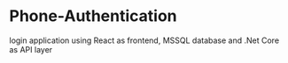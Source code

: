 # Phone-Authentication
login application using React as frontend, MSSQL database and .Net Core as API layer 
